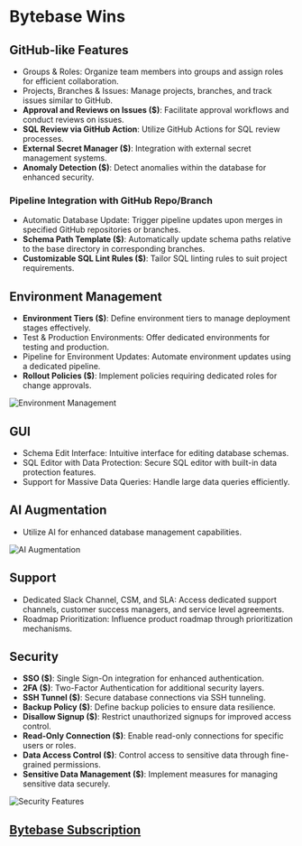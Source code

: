 # Bytebase Wins

## GitHub-like Features

* Groups & Roles: Organize team members into groups and assign roles for
  efficient collaboration.
* Projects, Branches & Issues: Manage projects, branches, and track issues
  similar to GitHub.
* **Approval and Reviews on Issues ($)**: Facilitate approval workflows and
  conduct reviews on issues.
* **SQL Review via GitHub Action**: Utilize GitHub Actions for SQL review
  processes.
* **External Secret Manager ($)**: Integration with external secret management
  systems.
* **Anomaly Detection ($)**: Detect anomalies within the database for enhanced
  security.

### Pipeline Integration with GitHub Repo/Branch

* Automatic Database Update: Trigger pipeline updates upon merges in specified
  GitHub repositories or branches.
* **Schema Path Template ($)**: Automatically update schema paths relative to
  the base directory in corresponding branches.
* **Customizable SQL Lint Rules ($)**: Tailor SQL linting rules to suit project
  requirements.

## Environment Management

* **Environment Tiers ($)**: Define environment tiers to manage deployment
  stages effectively.
* Test & Production Environments: Offer dedicated environments for testing and
  production.
* Pipeline for Environment Updates: Automate environment updates using a
  dedicated pipeline.
* **Rollout Policies ($)**: Implement policies requiring dedicated roles for
  change approvals.

![Environment
Management](/.attachments/image-c1dcadd7-9dbf-4300-9cf6-353f200599fe.png)

## GUI

* Schema Edit Interface: Intuitive interface for editing database schemas.
* SQL Editor with Data Protection: Secure SQL editor with built-in data
  protection features.
* Support for Massive Data Queries: Handle large data queries efficiently.

## AI Augmentation

* Utilize AI for enhanced database management capabilities.

![AI Augmentation](/.attachments/image-ce666121-bd0d-4b80-8a86-30da9289e275.png)

## Support

* Dedicated Slack Channel, CSM, and SLA: Access dedicated support channels,
  customer success managers, and service level agreements.
* Roadmap Prioritization: Influence product roadmap through prioritization
  mechanisms.

## Security

* **SSO ($)**: Single Sign-On integration for enhanced authentication.
* **2FA ($)**: Two-Factor Authentication for additional security layers.
* **SSH Tunnel ($)**: Secure database connections via SSH tunneling.
* **Backup Policy ($)**: Define backup policies to ensure data resilience.
* **Disallow Signup ($)**: Restrict unauthorized signups for improved access
  control.
* **Read-Only Connection ($)**: Enable read-only connections for specific users
  or roles.
* **Data Access Control ($)**: Control access to sensitive data through
  fine-grained permissions.
* **Sensitive Data Management ($)**: Implement measures for managing sensitive
  data securely.

![Security
Features](/.attachments/image-848c1cdb-e708-4fd1-810c-0ec65c0e89f1.png)

## [Bytebase Subscription](https://bytebase.inspection.alpha.canada.ca/setting/subscription)

